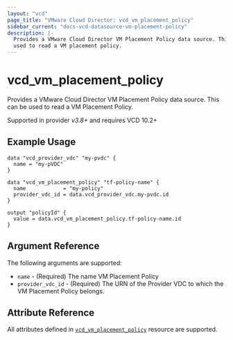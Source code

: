 ```yaml
---
layout: "vcd"
page_title: "VMware Cloud Director: vcd_vm_placement_policy"
sidebar_current: "docs-vcd-datasource-vm-placement-policy"
description: |-
  Provides a VMware Cloud Director VM Placement Policy data source. This can be
  used to read a VM placement policy.
---
```


# vcd\_vm\_placement\_policy

Provides a VMware Cloud Director VM Placement Policy data source. This can be
used to read a VM Placement Policy.

Supported in provider *v3.8+* and requires VCD 10.2+

## Example Usage

```hcl
data "vcd_provider_vdc" "my-pvdc" {
  name = "my-pVDC"
}

data "vcd_vm_placement_policy" "tf-policy-name" {
  name            = "my-policy"
  provider_vdc_id = data.vcd_provider_vdc.my-pvdc.id
}

output "policyId" {
  value = data.vcd_vm_placement_policy.tf-policy-name.id
}
```
## Argument Reference

The following arguments are supported:

* `name` - (Required) The name VM Placement Policy
* `provider_vdc_id` - (Required) The URN of the Provider VDC to which the VM Placement Policy belongs.

## Attribute Reference

All attributes defined in [`vcd_vm_placement_policy`](/providers/vmware/vcd/latest/docs/resources/vcd_vm_placement_policy#attribute-reference) resource are supported.